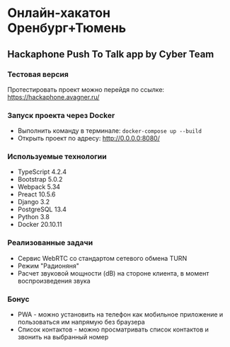 # Онлайн-хакатон Оренбург+Тюмень

## Hackaphone Push To Talk app by Cyber Team

### Тестовая версия
Протестировать проект можно перейдя по ссылке: https://hackaphone.avagner.ru/

### Запуск проекта через Docker
* Выполнить команду в терминале: `docker-compose up --build`
* Открыть проект по адресу: http://0.0.0.0:8080/

### Используемые технологии
* TypeScript 4.2.4
* Bootstrap 5.0.2
* Webpack 5.34
* Preact 10.5.6
* Django 3.2
* PostgreSQL 13.4
* Python 3.8
* Docker 20.10.11

### Реализованные задачи
* Сервис WebRTC со стандартом сетевого обмена TURN
* Режим "Радионяня"
* Расчет звуковой мощности (dB) на стороне клиента, в момент воспроизведения звука

### Бонус
* PWA - можно установить на телефон как мобильное приложение и пользоваться им напрямую без браузера
* Список контактов - можно просматривать список контактов и звонить на выбранный номер
